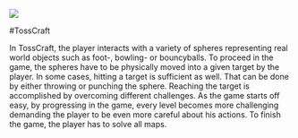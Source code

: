 ![](https://raw.githubusercontent.com/makohn/Tosscraft_GDD/master/gfx/logo.PNG?token=AMoM5zP2ITJllODaYvPYUjFUxyVv3Cekks5YTXinwA%3D%3D)

#TossCraft

In TossCraft, the player interacts with a variety of spheres representing real world objects such as foot-, bowling- or bouncyballs. To proceed in the game, the spheres have to be physically moved into a given target by the player. In some cases, hitting a target is sufficient as well. That can be done by either throwing or punching the sphere. Reaching the target is accomplished by overcoming different challenges. As the game starts off easy, by progressing in the game, every level becomes more challenging demanding the player to be even more careful about his actions. To finish the game, the player has to solve all maps.




